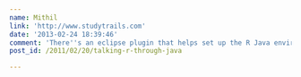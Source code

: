 ```yaml
---
name: Mithil
link: 'http://www.studytrails.com'
date: '2013-02-24 18:39:46'
comment: 'There''s an eclipse plugin that helps set up the R Java environment at http://www.studytrails.com/RJava-Eclipse-Plugin/.'
post_id: /2011/02/20/talking-r-through-java

---
```



